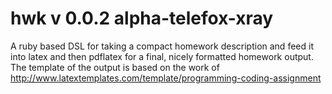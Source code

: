 hwk v 0.0.2 alpha-telefox-xray
===

A ruby based DSL for taking a compact homework description and feed it into latex and then pdflatex for a final, nicely formatted homework output. The template of the output is based on the work of http://www.latextemplates.com/template/programming-coding-assignment 


